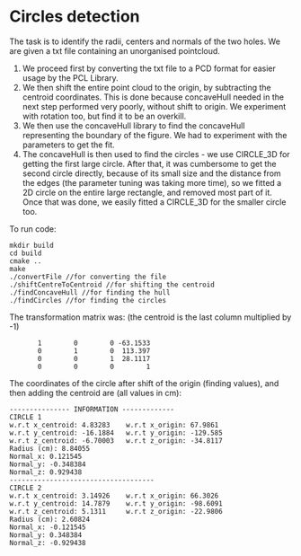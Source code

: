 # Circles detection

The task is to identify the radii, centers and normals of the two holes. We are given a txt file containing an unorganised pointcloud.

1. We proceed first by converting the txt file to a PCD format for easier usage by the PCL Library.
2. We then shift the entire point cloud to the origin, by subtracting the centroid coordinates. This is done because concaveHull needed in the next step performed very poorly, without shift to origin. We experiment with rotation too, but find it to be an overkill.
3. We then use the concaveHull library to find the concaveHull representing the boundary of the figure. We had to experiment with the parameters to get the fit.
4. The concaveHull is then used to find the circles - we use CIRCLE_3D for getting the first large circle. After that, it was cumbersome to get the second circle directly, because of its small size and the distance from the edges (the parameter tuning was taking more time), so we fitted a 2D circle on the entire large rectangle, and removed most part of it. Once that was done, we easily fitted a CIRCLE_3D for the smaller circle too.

To run code:
~~~
mkdir build
cd build
cmake ..
make
./convertFile //for converting the file
./shiftCentreToCentroid //for shifting the centroid
./findConcaveHull //for finding the hull
./findCircles //for finding the circles

~~~

The transformation matrix was: (the centroid is the last column multiplied by -1)
~~~
       1        0        0 -63.1533
       0        1        0  113.397
       0        0        1  28.1117
       0        0        0        1
~~~

The coordinates of the circle after shift of the origin (finding values), and then adding the centroid are (all values in cm):
~~~
--------------- INFORMATION -------------
CIRCLE 1
w.r.t x_centroid: 4.83283	 w.r.t x_origin: 67.9861
w.r.t y_centroid: -16.1884	 w.r.t y_origin: -129.585
w.r.t z_centroid: -6.70003	 w.r.t z_origin: -34.8117
Radius (cm): 8.84055
Normal_x: 0.121545
Normal_y: -0.348384
Normal_z: 0.929438
------------------------------------
CIRCLE 2
w.r.t x_centroid: 3.14926	 w.r.t x_origin: 66.3026
w.r.t y_centroid: 14.7879	 w.r.t y_origin: -98.6091
w.r.t z_centroid: 5.1311	 w.r.t z_origin: -22.9806
Radius (cm): 2.60824
Normal_x: -0.121545
Normal_y: 0.348384
Normal_z: -0.929438
~~~
